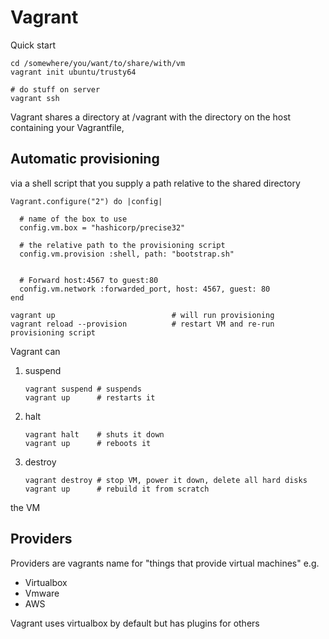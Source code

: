 # Vagrant

Quick start
```
cd /somewhere/you/want/to/share/with/vm
vagrant init ubuntu/trusty64

# do stuff on server
vagrant ssh
```

Vagrant shares a directory at /vagrant with the directory on the host containing your Vagrantfile,

## Automatic provisioning

via a shell script that you supply a path relative to the shared directory

```
Vagrant.configure("2") do |config|

  # name of the box to use
  config.vm.box = "hashicorp/precise32"

  # the relative path to the provisioning script
  config.vm.provision :shell, path: "bootstrap.sh"


  # Forward host:4567 to guest:80
  config.vm.network :forwarded_port, host: 4567, guest: 80
end
```


```
vagrant up                          # will run provisioning
vagrant reload --provision          # restart VM and re-run provisioning script
```

Vagrant can

1. suspend
    ```
    vagrant suspend # suspends
    vagrant up      # restarts it
    ```
2. halt
    ```
    vagrant halt    # shuts it down
    vagrant up      # reboots it
    ```
3. destroy
    ```
    vagrant destroy # stop VM, power it down, delete all hard disks
    vagrant up      # rebuild it from scratch
    ```

the VM


## Providers

Providers are vagrants name for "things that provide virtual machines" e.g.

* Virtualbox
* Vmware
* AWS

Vagrant uses virtualbox by default but has plugins for  others
